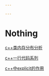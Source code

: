 ```yaml
---

---
```


# Nothing
[c++类内存分布分析](c++类内存分布分析.md)

[c++一行代码系列](c++一行代码系列.md)

[c++中explicit的作用](c++中explicit的作用.md)

